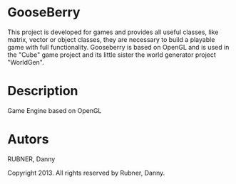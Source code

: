 GooseBerry
============

This project is developed for games and provides all useful classes, like matrix, vector or object classes, they are necessary to build a playable game with full functionality. Gooseberry is based on OpenGL and is used in the "Cube" game project and its little sister the world generator project "WorldGen".

Description
===========

Game Engine based on OpenGL

Autors
======

RUBNER,		Danny

Copyright 2013. All rights reserved by Rubner, Danny.